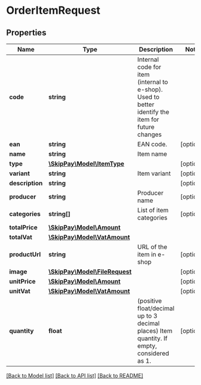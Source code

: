 # OrderItemRequest

## Properties

Name | Type | Description | Notes
------------ | ------------- | ------------- | -------------
**code** | **string** | Internal code for item (internal to e-shop). Used to better identify the item for future changes |
**ean** | **string** | EAN code. | [optional]
**name** | **string** | Item name |
**type** | [**\SkipPay\Model\ItemType**](ItemType.md) |  | [optional]
**variant** | **string** | Item variant | [optional]
**description** | **string** |  | [optional]
**producer** | **string** | Producer name | [optional]
**categories** | **string[]** | List of item categories | [optional]
**totalPrice** | [**\SkipPay\Model\Amount**](Amount.md) |  |
**totalVat** | [**\SkipPay\Model\VatAmount**](VatAmount.md) |  |
**productUrl** | **string** | URL of the item in e-shop | [optional]
**image** | [**\SkipPay\Model\FileRequest**](FileRequest.md) |  | [optional]
**unitPrice** | [**\SkipPay\Model\Amount**](Amount.md) |  | [optional]
**unitVat** | [**\SkipPay\Model\VatAmount**](VatAmount.md) |  | [optional]
**quantity** | **float** | (positive float/decimal up to 3 decimal places) Item quantity. If empty, considered as 1. | [optional]

[[Back to Model list]](../../README.md#models) [[Back to API list]](../../README.md#endpoints) [[Back to README]](../../README.md)
